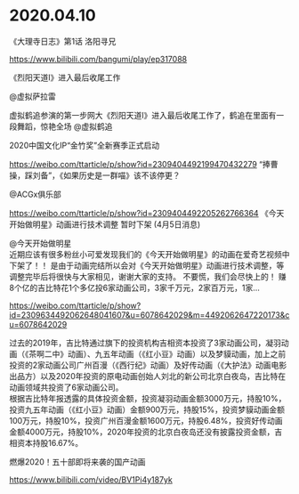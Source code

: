 # 2020.04.10


《大理寺日志》第1话 洛阳寻兄

https://www.bilibili.com/bangumi/play/ep317088



《烈阳天道Ⅰ》进入最后收尾工作

@虚拟萨拉雷   

虚拟鹤追参演的第一步网大《烈阳天道Ⅰ》进入最后收尾工作了，鹤追在里面有一段舞蹈，惊艳全场 @虚拟鹤追     

                                           
2020中国文化IP“金竹奖”全新赛季正式启动

https://weibo.com/ttarticle/p/show?id=2309404492199470432279
 “捧曹操，踩刘备”，《如果历史是一群喵》该不该停更？

@ACGx俱乐部  

https://weibo.com/ttarticle/p/show?id=2309404492205262766364
《今天开始做明星》动画进行技术调整 暂时下架 (4月5日消息)

@今天开始做明星  
近期应该有很多粉丝小可爱发现我们的《今天开始做明星》的动画在爱奇艺视频中下架了！！
是由于动画完结所以会对《今天开始做明星》动画进行技术调整，等调整完毕后将很快与大家相见，谢谢大家的支持。
不要慌，我们会尽快上的！
赚8个亿的吉比特花1个多亿投6家动画公司，3家千万元，2家百万元，1家...

https://weibo.com/ttarticle/p/show?id=2309634492062648041607&u=6078642029&m=4492062647220173&cu=6078642029

过去的2019年，吉比特通过旗下的投资机构吉相资本投资了3家动画公司，凝羽动画（《茶啊二中》动画）、九五年动画（《红小豆》动画）以及梦貘动画，加上之前投资的2家动画公司广州百漫（《西行纪》动画）及好传动画（《大护法》动画电影出品方）以及2020年投资的原电动画创始人刘北的新公司北京白夜岛，吉比特在动画领域共投资了6家动画公司。        
       根据吉比特年报透露的具体投资金额，投资凝羽动画金额3000万元，持股10%，投资九五年动画（《红小豆》动画）金额900万元，持股15%，投资梦貘动画金额100万元，持股10%，投资广州百漫金额1600万元，持股6.48%，投资好传动画金额4000万元，持股10%，2020年投资的北京白夜岛还没有披露投资金额，吉相资本持股16.67%。

燃爆2020！五十部即将来袭的国产动画

https://www.bilibili.com/video/BV1Pi4y187yk 